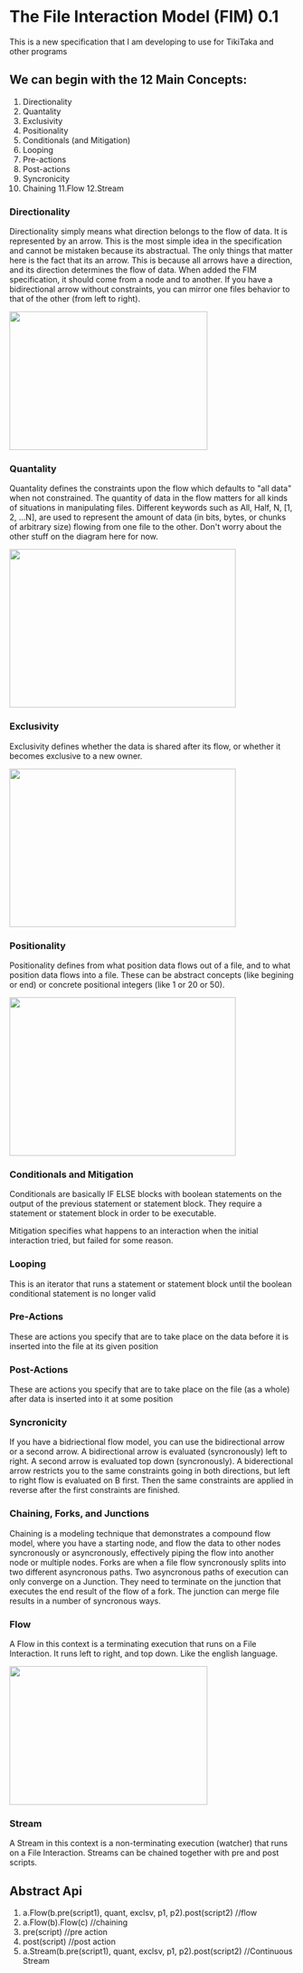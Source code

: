 # The File Interaction Model (FIM) 0.1
This is a new specification that I am developing to use for TikiTaka and other programs

## We can begin with the 12 Main Concepts:

1. Directionality
2. Quantality
3. Exclusivity
4. Positionality
5. Conditionals (and Mitigation)
6. Looping
7. Pre-actions
8. Post-actions
9. Syncronicity
10. Chaining
11.Flow
12.Stream



### Directionality
Directionality simply means what direction belongs to the flow of data. It is represented by an arrow. This is the most simple idea in the specification and cannot be mistaken because its abstractual. The only things that matter here is the fact that its an arrow. This is because all arrows have a direction, and its direction determines the flow of data. When added the FIM specification, it should come from a node and to another. If you have a bidirectional arrow without constraints, you can mirror one files behavior to that of the other (from left to right).

<img src="https://github.com/ItsZeusBro/FileInteractionModel/blob/9a2d4b37b6a05a4f9afdd46c91150b695839755e/Docs/Directionality.jpg" height=245 width=350/>

### Quantality
Quantality defines the constraints upon the flow which defaults to "all data" when not constrained. The quantity of data in the flow matters for all kinds of situations in manipulating files. Different keywords such as All, Half, N, [1, 2, ...N], are used to represent the amount of data (in bits, bytes, or  chunks of arbitrary size) flowing from one file to the other. Don't worry about the other stuff on the diagram here for now.

<img src="https://github.com/ItsZeusBro/FileInteractionModel/blob/9a2d4b37b6a05a4f9afdd46c91150b695839755e/Docs/Quantality1.png" height=280 width=400/>


### Exclusivity
Exclusivity defines whether the data is shared after its flow, or whether it becomes exclusive to a new owner.

<img src="https://github.com/ItsZeusBro/FileInteractionModel/blob/9a2d4b37b6a05a4f9afdd46c91150b695839755e/Docs/Exclusivity.jpg" height=280 width=400/>


### Positionality
Positionality defines from what position data flows out of a file, and to what position data flows into a file. These can be abstract concepts (like begining or end) or concrete positional integers (like 1 or 20 or 50).

<img src="https://github.com/ItsZeusBro/FileInteractionModel/blob/9a2d4b37b6a05a4f9afdd46c91150b695839755e/Docs/Positionality.jpg" height=280 width=400/>


### Conditionals and Mitigation

Conditionals are basically IF ELSE blocks with boolean statements on the output of the previous statement or statement block. They require a statement or statement block in order to be executable.

Mitigation specifies what happens to an interaction when the initial interaction tried, but failed for some reason.

### Looping

This is an iterator that runs a statement or statement block until the boolean conditional statement is no longer valid

### Pre-Actions
These are actions you specify that are to take place on the data before it is inserted into the file at its given position

### Post-Actions
These are actions you specify that are to take place on the file (as a whole) after data is inserted into it at some position


### Syncronicity
If you have a bidriectional flow model, you can use the bidirectional arrow or a second arrow. A bidirectional arrow is evaluated (syncronously) left to right. A second arrow is evaluated top down (syncronously). A biderectional arrow restricts you to the same constraints going in both directions, but left to right flow is evaluated on B first. Then the same constraints are applied in reverse after the first constraints are finished.

### Chaining, Forks, and Junctions
Chaining is a modeling technique that demonstrates a compound flow model, where you have a starting node, and flow the data to other nodes syncronously or asyncronously, effectively piping the flow into another node or multiple nodes. Forks are when a file flow syncronously splits into two different asyncronous paths. Two asyncronous paths of execution can only converge on a Junction. They need to terminate on the junction that executes the end result of the flow of a fork. The junction can merge file results in a number of syncronous ways.

### Flow
A Flow in this context is a terminating execution that runs on a File Interaction. It runs left to right, and top down. Like the english language.

<img src="https://github.com/ItsZeusBro/FileInteractionModel/blob/9a2d4b37b6a05a4f9afdd46c91150b695839755e/Docs/Flow.jpg" height=245 width=350/>


### Stream
A Stream in this context is a non-terminating execution (watcher) that runs on a File Interaction. Streams can be chained together with pre and post scripts.



## Abstract Api
1. a.Flow(b.pre(script1), quant, exclsv, p1, p2).post(script2)    //flow
2. a.Flow(b).Flow(c)                                              //chaining
3. pre(script)                                                    //pre action
4. post(script)                                                   //post action
5. a.Stream(b.pre(script1), quant, exclsv, p1, p2).post(script2)  //Continuous Stream

